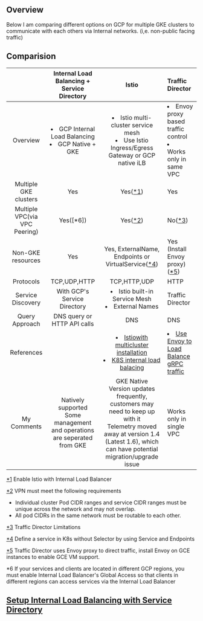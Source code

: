 ## Overview

Below I am comparing different options on GCP for multiple GKE clusters to communicate with each others via Internal networks. (i,e. non-public facing traffic)

## Comparision

||Internal Load Balancing + Service Directory|Istio|Traffic Director|
|:--:|:--:|:--:|:--|
|Overview|<li> GCP Internal Load Balancing</li><li>GCP Native + GKE</li>|<li>Istio multi-cluster service mesh</li><li>Use Istio Ingress/Egress Gateway or GCP native iLB</li>|<li>Envoy proxy based traffic control</li><li>Works only in same VPC </li>|
|Multiple GKE clusters|Yes|Yes([*1](https://github.com/GoogleCloudPlatform/istio-samples/blob/master/internal-load-balancer/manifests/install.yaml#L103))|Yes|
|Multiple VPC(via VPC Peering)|Yes([*6])|Yes([*2](https://istio.io/docs/setup/install/multicluster/shared/#prerequisites))|No([*3](https://cloud.google.com/traffic-director/docs/traffic-director-concepts#limitations))|
|Non-GKE resources|Yes|Yes, ExternalName, Endpoints or VirtualService([*4]((https://kubernetes.io/docs/concepts/services-networking/service/#defining-a-service)))|Yes (Install Envoy proxy)([*5]((https://cloud.google.com/traffic-director/docs/set-up-gce-vms))) |
|Protocols|TCP,UDP,HTTP|TCP,HTTP,UDP|HTTP|
|Service Discovery|With GCP's Service Directory|<li>Istio built-in Service Mesh</li><li>External Names</li>|Traffic Director|
|Query Approach|DNS query or HTTP API calls|DNS|DNS|
|References||<li>[Istiowith multicluster installation](https://istio.io/docs/setup/install/multicluster/shared/)</li><li>[K8S internal load balacing](https://kubernetes.io/docs/concepts/services-networking/service/#internal-load-balancer)</li>|<li>[Use Envoy to Load Balance gRPC traffic](https://cloud.google.com/solutions/exposing-grpc-services-on-gke-using-envoy-proxy)</li>|
|My Comments|Natively supported<br/>Some management and operations are seperated from GKE|GKE Native<br/>Version updates frequently, customers may need to keep up with it<br/>Telemetry moved away at version 1.4 (Latest 1.6), which can have potential migration/upgrade issue|Works only in single VPC|



[*1](https://github.com/GoogleCloudPlatform/istio-samples/blob/master/internal-load-balancer/manifests/install.yaml#L103) Enable Istio with Internal Load Balancer

[*2](https://istio.io/docs/setup/install/multicluster/shared/#prerequisites) VPN must meet the following requirements
- Individual cluster Pod CIDR ranges and service CIDR ranges must be unique across the network and may not overlap.
- All pod CIDRs in the same network must be routable to each other.

[*3](https://cloud.google.com/traffic-director/docs/traffic-director-concepts#limitations) Traffic Director Limitations

[*4](https://kubernetes.io/docs/concepts/services-networking/service/#defining-a-service) Define a service in K8s without Selector by using Service and Endpoints

[*5](https://cloud.google.com/traffic-director/docs/set-up-gce-vms) Traffic Director uses Envoy proxy to direct traffic, install Envoy on GCE instances to enable GCE VM support.

*6 If your services and clients are located in different GCP regions, you must enable Internal Load Balancer's Global Access so that clients in different regions can access services via the Internal Load Balancer

## [Setup Internal Load Balancing with Service Directory](./InternalLoadBalancing/iLB.md)